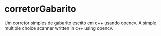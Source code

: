 # corretorGabarito
Um corretor simples de gabarito escrito em c++ usando opencv. A simple multiple choice scanner written in c++ using opencv.

